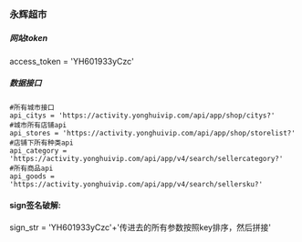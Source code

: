 ### 永辉超市
##### 网站token
access_token = 'YH601933yCzc'

##### 数据接口
```
#所有城市接口
api_citys = 'https://activity.yonghuivip.com/api/app/shop/citys?'
#城市所有店铺api
api_stores = 'https://activity.yonghuivip.com/api/app/shop/storelist?'
#店铺下所有种类api
api_category = 'https://activity.yonghuivip.com/api/app/v4/search/sellercategory?'
#所有商品api
api_goods = 'https://activity.yonghuivip.com/api/app/v4/search/sellersku?'
```
#### sign签名破解:

sign_str = 'YH601933yCzc'+'传进去的所有参数按照key排序，然后拼接'

